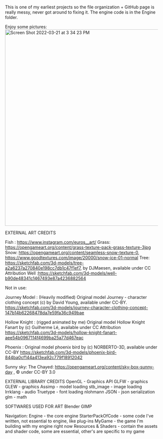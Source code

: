 
This is one of my earliest projects so the file organization + GitHub page is really messy, never got around to fixing it. The engine code is in the Engine folder.

Enjoy some pictures:
<img width="646" alt="Screen Shot 2022-03-21 at 3 34 23 PM" src="https://user-images.githubusercontent.com/82850040/190192402-0b8231ab-bb5c-47f1-9be2-35f1f97d2c2f.png">


EXTERNAL ART CREDITS


Fish : https://www.instagram.com/euros__art/
Grass: https://opengameart.org/content/grass-texture-pack-grass-texture-3jpg
Snow: https://opengameart.org/content/seamless-snow-texture-0, https://www.goodtextures.com/image/20000/snow-ice-01-normal
Tree: https://sketchfab.com/3d-models/tree-a2a6237a270840e198cc7db1c47f1ef7, by DJMaesen, available under CC Attribution
Well :https://sketchfab.com/3d-models/well-b90de48341c1467493e87a4236882564


Not in use:

Journey Model : (Heavily modified) Original model Journey - character clothing concept (c) by David Young, available under CC-BY. https://sketchfab.com/3d-models/journey-character-clothing-concept-147b14b62268478da7e59fa36c949bae


Hollow Knight : (rigged animated by me) Original model Hollow Knight Fanart by (c)
Guilherme Lé, available under CC Attribution
https://sketchfab.com/3d-models/hollow-knight-fanart-aee54b0967114f4699ba25a77d467eac

Phoenix : Original model phoenix bird  by (c)  NORBERTO-3D, available under CC-BY https://sketchfab.com/3d-models/phoenix-bird-844ba0cf144a413ea92c779f18912042

Sunny sky: The Chayed: https://opengameart.org/content/sky-box-sunny-day , © under CC-BY 3.0

EXTERNAL LIBRARY CREDITS OpenGL - Graphics API GLFW - graphics GLEW - graphics Assimp - model loading stb_image - image loading Irrklang - audio Truetype - font loading nlohmann JSON - json serialization glm - math

SOFTWARES USED FOR ART Blender GIMP

Navigation: Engine - the core engine StarterPackOfCode - some code I've written, not essential to engine, like plug-ins MyGame - the game I'm building with my engine right now Resources & Shaders - contain the assets and shader code, some are essential, other's are specific to my game
